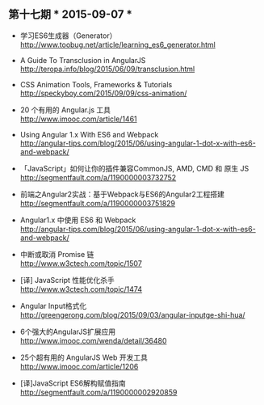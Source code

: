 ## 第十七期 * 2015-09-07 *

* 学习ES6生成器（Generator）  
http://www.toobug.net/article/learning_es6_generator.html

* A Guide To Transclusion in AngularJS  
http://teropa.info/blog/2015/06/09/transclusion.html

* CSS Animation Tools, Frameworks & Tutorials  
http://speckyboy.com/2015/09/09/css-animation/

* 20 个有用的 Angular.js 工具  
http://www.imooc.com/article/1461

* Using Angular 1.x With ES6 and Webpack  
http://angular-tips.com/blog/2015/06/using-angular-1-dot-x-with-es6-and-webpack/

* 「JavaScript」如何让你的插件兼容CommonJS, AMD, CMD 和 原生 JS  
http://segmentfault.com/a/1190000003732752

* 前端之Angular2实战：基于Webpack与ES6的Angular2工程搭建  
http://segmentfault.com/a/1190000003751829

* Angular1.x 中使用 ES6 和 Webpack  
http://angular-tips.com/blog/2015/06/using-angular-1-dot-x-with-es6-and-webpack/

* 中断或取消 Promise 链  
http://www.w3ctech.com/topic/1507

* [译] JavaScript 性能优化杀手  
http://www.w3ctech.com/topic/1474

* Angular Input格式化  
http://greengerong.com/blog/2015/09/03/angular-inputge-shi-hua/

* 6个强大的AngularJS扩展应用  
http://www.imooc.com/wenda/detail/36480

* 25个超有用的 AngularJS Web 开发工具  
http://www.imooc.com/article/1206

* [译]JavaScript ES6解构赋值指南  
http://segmentfault.com/a/1190000002920859
